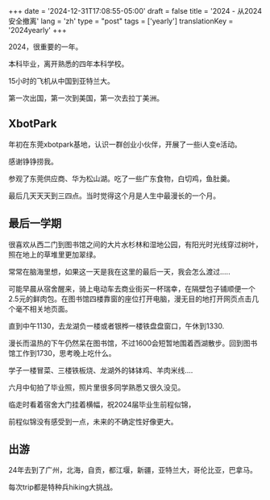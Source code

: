 +++
date = '2024-12-31T17:08:55-05:00'
draft = false
title = '2024 - 从2024安全撤离'
lang = 'zh'
type = "post"
tags = ['yearly']
translationKey = '2024yearly'
+++

2024，很重要的一年。

本科毕业，离开熟悉的四年本科学校。

15小时的飞机从中国到亚特兰大。

第一次出国，第一次到美国，第一次去拉丁美洲。

## XbotPark

年初在东莞xbotpark基地，认识一群创业小伙伴，开展了一些i人变e活动。

感谢铮铮捞我。

参观了东莞供应商、华为松山湖。吃了一些广东食物，白切鸡，鱼肚羹。

最后几天天天到三四点。当时觉得这个月是人生中最漫长的一个月。

## 最后一学期

很喜欢从西二门到图书馆之间的大片水杉林和湿地公园，有阳光时光线穿过树叶，照在地上的草堆里更加翠绿。

常常在脑海里想，如果这一天是我在这里的最后一天，我会怎么渡过.....

可能早晨从宿舍醒来，骑上电动车去商业街买一杯瑞幸，在隔壁包子铺顺便一个2.5元的鲜肉包。在图书馆四楼靠窗的座位打开电脑，漫无目的地打开网页点击几个毫不相关地页面。

直到中午1130，去龙湖负一楼或者银桦一楼铁盘盘窗口，午休到1330.

漫长而温热的下午仍然呆在图书馆，不过1600会短暂地围着西湖散步。回到图书馆工作到1730，思考晚上吃什么。

学子一楼冒菜、三楼铁板烧、龙湖外的钵钵鸡、羊肉米线....

六月中旬拍了毕业照，照片里很多同学熟悉又很久没见。

临走时看着宿舍大门挂着横幅，祝2024届毕业生前程似锦，

前程似锦没有感受到一点，未来的不确定性好像更大。

## 出游

24年去到了广州，北海，自贡，都江堰，新疆，亚特兰大，哥伦比亚，巴拿马。

每次trip都是特种兵hiking大挑战。